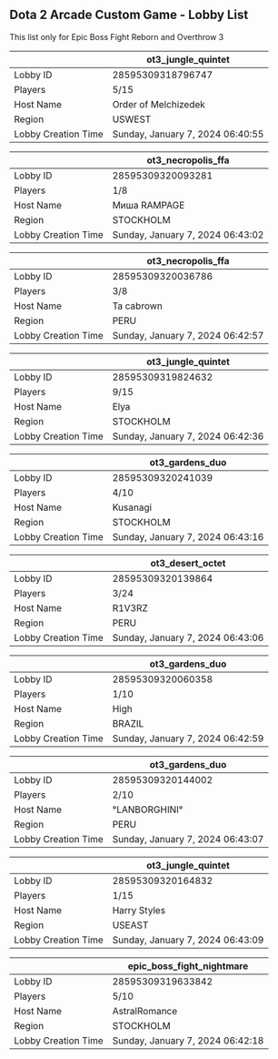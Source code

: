 ## Dota 2 Arcade Custom Game - Lobby List

This list only for Epic Boss Fight Reborn and Overthrow 3

|  | ot3_jungle_quintet |
| ------ | ------ |
| Lobby ID | 28595309318796747 |
| Players | 5/15 |
| Host Name | Order of Melchizedek |
| Region | USWEST |
| Lobby Creation Time | Sunday, January 7, 2024 06:40:55 |


|  | ot3_necropolis_ffa |
| ------ | ------ |
| Lobby ID | 28595309320093281 |
| Players | 1/8 |
| Host Name | Миша RAMPAGE |
| Region | STOCKHOLM |
| Lobby Creation Time | Sunday, January 7, 2024 06:43:02 |


|  | ot3_necropolis_ffa |
| ------ | ------ |
| Lobby ID | 28595309320036786 |
| Players | 3/8 |
| Host Name | Ta cabrown |
| Region | PERU |
| Lobby Creation Time | Sunday, January 7, 2024 06:42:57 |


|  | ot3_jungle_quintet |
| ------ | ------ |
| Lobby ID | 28595309319824632 |
| Players | 9/15 |
| Host Name | Elya |
| Region | STOCKHOLM |
| Lobby Creation Time | Sunday, January 7, 2024 06:42:36 |


|  | ot3_gardens_duo |
| ------ | ------ |
| Lobby ID | 28595309320241039 |
| Players | 4/10 |
| Host Name | Kusanagi |
| Region | STOCKHOLM |
| Lobby Creation Time | Sunday, January 7, 2024 06:43:16 |


|  | ot3_desert_octet |
| ------ | ------ |
| Lobby ID | 28595309320139864 |
| Players | 3/24 |
| Host Name | R1V3RZ |
| Region | PERU |
| Lobby Creation Time | Sunday, January 7, 2024 06:43:06 |


|  | ot3_gardens_duo |
| ------ | ------ |
| Lobby ID | 28595309320060358 |
| Players | 1/10 |
| Host Name | High |
| Region | BRAZIL |
| Lobby Creation Time | Sunday, January 7, 2024 06:42:59 |


|  | ot3_gardens_duo |
| ------ | ------ |
| Lobby ID | 28595309320144002 |
| Players | 2/10 |
| Host Name | °LANBORGHINI° |
| Region | PERU |
| Lobby Creation Time | Sunday, January 7, 2024 06:43:07 |


|  | ot3_jungle_quintet |
| ------ | ------ |
| Lobby ID | 28595309320164832 |
| Players | 1/15 |
| Host Name | Harry Styles |
| Region | USEAST |
| Lobby Creation Time | Sunday, January 7, 2024 06:43:09 |


|  | epic_boss_fight_nightmare |
| ------ | ------ |
| Lobby ID | 28595309319633842 |
| Players | 5/10 |
| Host Name | AstralRomance |
| Region | STOCKHOLM |
| Lobby Creation Time | Sunday, January 7, 2024 06:42:18 |


